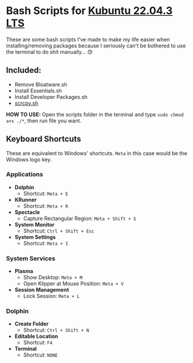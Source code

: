 # Bash Scripts for [Kubuntu 22.04.3 LTS](https://kubuntu.org/)
These are some bash scripts I've made to make my life easier when installing/removing packages because I seriously can't be bothered to use the terminal to do shit manually... 😓

## Included:
* Remove Bloatware.sh
* Install Essentials.sh
* Install Developer Packages.sh
* [scrcpy.sh](https://github.com/Genymobile/scrcpy)

**HOW TO USE:** Open the scripts folder in the terminal and type `sudo chmod a+x ./*`, then run file you want.

## Keyboard Shortcuts
These are equivalent to Windows' shortcuts. `Meta` in this case would be the Windows logo key.

### Applications
* **Dolphin**
	* Shortcut: `Meta + E`
* **KRunner**
	* Shortcut: `Meta + R`
* **Spectacle**
	* Capture Rectangular Region: `Meta + Shift + S`
* **System Monitor**
	* Shortcut: `Ctrl + Shift + Esc`
* **System Settings**
	* Shortcut: `Meta + I`

### System Services
* **Plasma**
	* Show Desktop: `Meta + M`
	* Open Klipper at Mouse Position: `Meta + V`
* **Session Management**
	* Lock Session: `Meta + L`

### Dolphin
* **Create Folder**
	* Shortcut: `Ctrl + Shift + N`
* **Editable Location**
	* Shortcut: `F4`
* **Terminal**
	* Shortcut: `NONE`